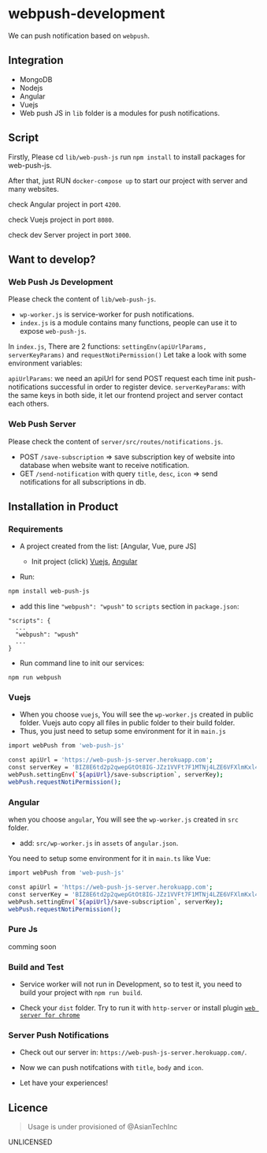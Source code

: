 # webpush-development
We can push notification based on `webpush`.

## Integration

- MongoDB
- Nodejs
- Angular
- Vuejs
- Web push JS in `lib` folder is a modules for push notifications.

## Script

Firstly, Please cd `lib/web-push-js` run `npm install` to install packages for web-push-js.

After that, just RUN `docker-compose up` to start our project with server and many websites.

check Angular project in port `4200`.

check Vuejs project in port `8080`.

check dev Server project in port `3000`.

## Want to develop?

### Web Push Js Development
Please check the content of `lib/web-push-js`.

- `wp-worker.js` is service-worker for push notifications.
- `index.js` is a module contains many functions, people can use it to expose `web-push-js`.

In `index.js`, There are 2 functions: `settingEnv(apiUrlParams, serverKeyParams)` and `requestNotiPermission()`
Let take a look with some environment variables:

`apiUrlParams`: we need an apiUrl for send POST request each time init push-notifications successful in order to register device.
`serverKeyParams`: with the same keys in both side, it let our frontend project and server contact each others.

### Web Push Server
Please check the content of `server/src/routes/notifications.js`.
- POST `/save-subscription` => save subscription key of website into database when website want to receive notification.
- GET `/send-notification` with query `title`, `desc`, `icon` => send notifications for all subscriptions in db.

## Installation in Product
### Requirements

- A project created from the list: [Angular, Vue, pure JS]

  - Init project (click) [Vuejs](https://cli.vuejs.org/guide/creating-a-project.html#vue-create), [Angular](https://angular.io/cli)

- Run: 
```bash
npm install web-push-js
```

- add this line `"webpush": "wpush"` to `scripts` section in `package.json`:
```
"scripts": {
  ...
  "webpush": "wpush"
  ...
}
```
- Run command line to init our services:
```
npm run webpush
```

### Vuejs

- When you choose `vuejs`, You will see the `wp-worker.js` created in public folder. Vuejs auto copy all files in public folder to their build folder.
- Thus, you just need to setup some environment for it in `main.js`

```bash
import webPush from 'web-push-js'

const apiUrl = 'https://web-push-js-server.herokuapp.com';
const serverKey = 'BIZ8E6td2p2qwepGtOt8IG-JZz1VVFt7F1MTNj4LZE6VFXlmKxl4cZKM8qP5kJIHdJvHZPVqfbrpiSBb6iLXILI';
webPush.settingEnv(`${apiUrl}/save-subscription`, serverKey);
webPush.requestNotiPermission();
```

### Angular

when you choose `angular`, You will see the `wp-worker.js` created in `src` folder.

- add: `src/wp-worker.js` in `assets` of `angular.json`.

You need to setup some environment for it in `main.ts` like Vue:

```bash
import webPush from 'web-push-js'

const apiUrl = 'https://web-push-js-server.herokuapp.com';
const serverKey = 'BIZ8E6td2p2qwepGtOt8IG-JZz1VVFt7F1MTNj4LZE6VFXlmKxl4cZKM8qP5kJIHdJvHZPVqfbrpiSBb6iLXILI';
webPush.settingEnv(`${apiUrl}/save-subscription`, serverKey);
webPush.requestNotiPermission();
```

### Pure Js
comming soon



### Build and Test
- Service worker will not run in Development, so to test it, you need to build your project with `npm run build`.

- Check your `dist` folder. Try to run it with `http-server` or install plugin [`web server for chrome`](https://chrome.google.com/webstore/detail/web-server-for-chrome/ofhbbkphhbklhfoeikjpcbhemlocgigb?utm_source=chrome-ntp-launcher)


### Server Push Notifications
- Check out our server in: `https://web-push-js-server.herokuapp.com/`.

- Now we can push notifcations with `title`, `body` and `icon`.
- Let have your experiences!

## Licence

> Usage is under provisioned of @AsianTechInc

UNLICENSED
